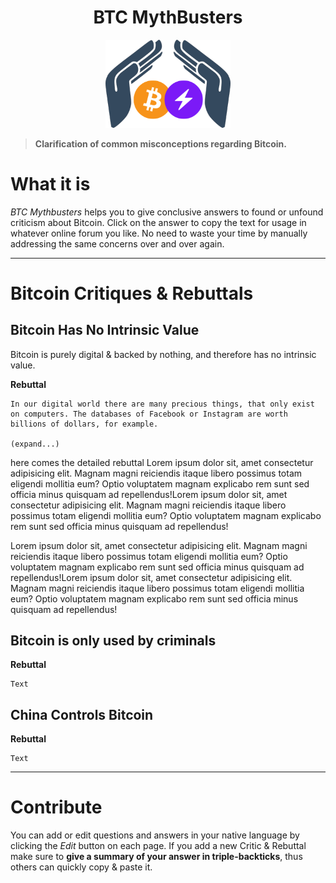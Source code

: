 <div align="center">
  <h1>BTC MythBusters</h1>
  <img width="200" src=".\_images\Logo-BTCMythBusters.png" alt="logo of BTC MythBusters">
</div>

> **Clarification of common misconceptions regarding Bitcoin.**

# What it is

*BTC Mythbusters* helps you to give conclusive answers to found or unfound criticism about Bitcoin. Click on the answer to copy the text for usage in whatever online forum you like. No need to waste your time by manually addressing the same concerns over and over again.

***

# Bitcoin Critiques & Rebuttals

## Bitcoin Has No Intrinsic Value

Bitcoin is purely digital & backed by nothing, and therefore has no intrinsic value.

**Rebuttal**
```
In our digital world there are many precious things, that only exist on computers. The databases of Facebook or Instagram are worth billions of dollars, for example.

(expand...)
```
here comes the detailed rebuttal
Lorem ipsum dolor sit, amet consectetur adipisicing elit. Magnam magni reiciendis itaque libero possimus totam eligendi mollitia eum? Optio voluptatem magnam explicabo rem sunt sed officia minus quisquam ad repellendus!Lorem ipsum dolor sit, amet consectetur adipisicing elit. Magnam magni reiciendis itaque libero possimus totam eligendi mollitia eum? Optio voluptatem magnam explicabo rem sunt sed officia minus quisquam ad repellendus!

Lorem ipsum dolor sit, amet consectetur adipisicing elit. Magnam magni reiciendis itaque libero possimus totam eligendi mollitia eum? Optio voluptatem magnam explicabo rem sunt sed officia minus quisquam ad repellendus!Lorem ipsum dolor sit, amet consectetur adipisicing elit. Magnam magni reiciendis itaque libero possimus totam eligendi mollitia eum? Optio voluptatem magnam explicabo rem sunt sed officia minus quisquam ad repellendus!

## Bitcoin is only used by criminals

**Rebuttal**
  ```
  Text
  ```

## China Controls Bitcoin

**Rebuttal**
  ```
  Text
  ```

***

# Contribute

You can add or edit questions and answers in your native language by clicking the *Edit* button on each page. If you add a new Critic & Rebuttal make sure to **give a summary of your answer in triple-backticks**, thus others can quickly copy & paste it.
